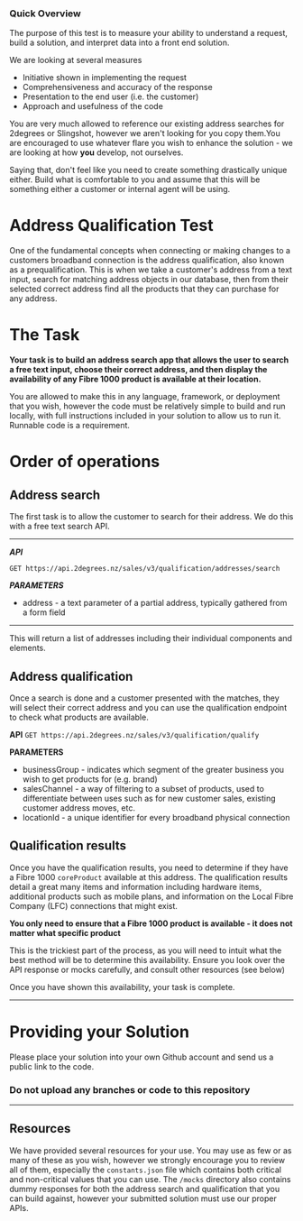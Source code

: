 ### Quick Overview

The purpose of this test is to measure your ability to understand
a request, build a solution, and interpret data into a front end
solution.

We are looking at several measures

* Initiative shown in implementing the request
* Comprehensiveness and accuracy of the response
* Presentation to the end user (i.e. the customer)
* Approach and usefulness of the code

You are very much allowed to reference our existing address searches
for 2degrees or Slingshot, however we aren't looking for you copy
them.You are encouraged to use whatever flare you wish to enhance
the solution - we are looking at how **you** develop, not ourselves.

Saying that, don't feel like you need to create something drastically
unique either. Build what is comfortable to you and assume that this
will be something either a customer or internal agent will be using.

# Address Qualification Test

One of the fundamental concepts when connecting or making changes to
a customers broadband connection is the address qualification, also
known as a prequalification. This is when we take a customer's address
from a text input, search for matching address objects in our database,
then from their selected correct address find all the products that they
can purchase for any address.

# The Task

**Your task is to build an address search app that allows the user to
search a free text input, choose their correct address, and then display
the availability of any Fibre 1000 product is available at their
location.**

You are allowed to make this in any language, framework, or deployment
that you wish, however the code must be relatively simple to build and
run locally, with full instructions included in your solution to allow
us to run it. Runnable code is a requirement.

# Order of operations

## Address search

The first task is to allow the customer to search for their address.
We do this with a free text search API.

---

***API***

`GET https://api.2degrees.nz/sales/v3/qualification/addresses/search`

***PARAMETERS***

* address - a text parameter of a partial address, typically gathered 
  from a form field
---
This will return a list of addresses including their individual
components and elements.


## Address qualification

Once a search is done and a customer presented with the matches,
they will select their correct address and you can use the qualification
endpoint to check what products are available.

****API****
`GET https://api.2degrees.nz/sales/v3/qualification/qualify`

****PARAMETERS****

* businessGroup - indicates which segment of the greater business you 
  wish to get products for (e.g. brand)
* salesChannel - a way of filtering to a subset of products, used to 
  differentiate between uses such as for new customer sales, existing 
  customer address moves, etc.
* locationId - a unique identifier for every broadband physical connection

## Qualification results

Once you have the qualification results, you need to determine if
they have a Fibre 1000 `coreProduct` available at this address. The
qualification results detail a great many items and information including
hardware items, additional products such as mobile plans, and information 
on the Local Fibre Company (LFC) connections that might exist.

**You only need to ensure that a Fibre 1000 product is available - 
it does not matter what specific product**

This is the trickiest part of the process, as you will need to intuit what 
the best method will be to determine this availability. Ensure you look 
over the API response or mocks carefully, and consult other resources
(see below)

Once you have shown this availability, your task is complete.

---

# Providing your Solution

Please place your solution into your own Github account and send us a 
public link to the code. 

### Do not upload any branches or code to this repository 

---

## Resources

We have provided several resources for your use. You may use as few or 
as many of these as you wish, however we strongly encourage you to 
review all of them, especially the `constants.json` file which contains
both critical and non-critical values that you can use. The `/mocks` 
directory also contains dummy responses for both the address search and 
qualification that you can build against, however your submitted 
solution must use our proper APIs.



